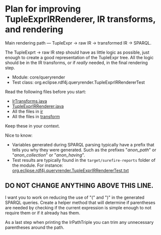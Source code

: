 # Plan for improving TupleExprIRRenderer, IR transforms, and rendering

Main rendering path — TupleExpr → raw IR → transformed IR → SPARQL.

The TupleExprt → raw IR step should have as little logic as possible, just enough to create a good representation of the TupleExpr tree. All the logic should be in the IR transforms, or if *really* needed, in the final rendering step.

- Module: core/queryrender
- Test class: org.eclipse.rdf4j.queryrender.TupleExprIRRendererTest

Read the following files before you start:
 - [IrTransforms.java](core/queryrender/src/main/java/org/eclipse/rdf4j/queryrender/sparql/ir/util/IrTransforms.java)
 - [TupleExprIRRenderer.java](core/queryrender/src/main/java/org/eclipse/rdf4j/queryrender/sparql/TupleExprIRRenderer.java)
 - All the files in [ir](core/queryrender/src/main/java/org/eclipse/rdf4j/queryrender/sparql/ir)
 - All the files in [transform](core/queryrender/src/main/java/org/eclipse/rdf4j/queryrender/sparql/ir/util/transform)

Keep these in your context.

Nice to know:
 - Variables generated during SPARQL parsing typically have a prefix that tells you why they were generated. Such as the prefixes "_anon_path_" or "_anon_collection_" or "_anon_having_".
 - Test results are typically found in the `target/surefire-reports` folder of the module. For instance: [org.eclipse.rdf4j.queryrender.TupleExprIRRendererTest.txt](core/queryrender/target/surefire-reports/org.eclipse.rdf4j.queryrender.TupleExprIRRendererTest.txt)


DO NOT CHANGE ANYTHING ABOVE THIS LINE.
-----------------------------------------------------------

I want you to work on reducing the use of "(" and ")" in the generated SPARQL queries. Create a helper method that will determine if parentheses are needed by checking if the current expression is simple enough to not require them or if it already has them. 

As a last step when printing the IrPathTriple you can trim any unnecessary parentheses around the path.
